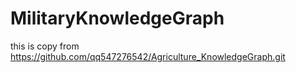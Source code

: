 # MilitaryKnowledgeGraph

this is copy from https://github.com/qq547276542/Agriculture_KnowledgeGraph.git
